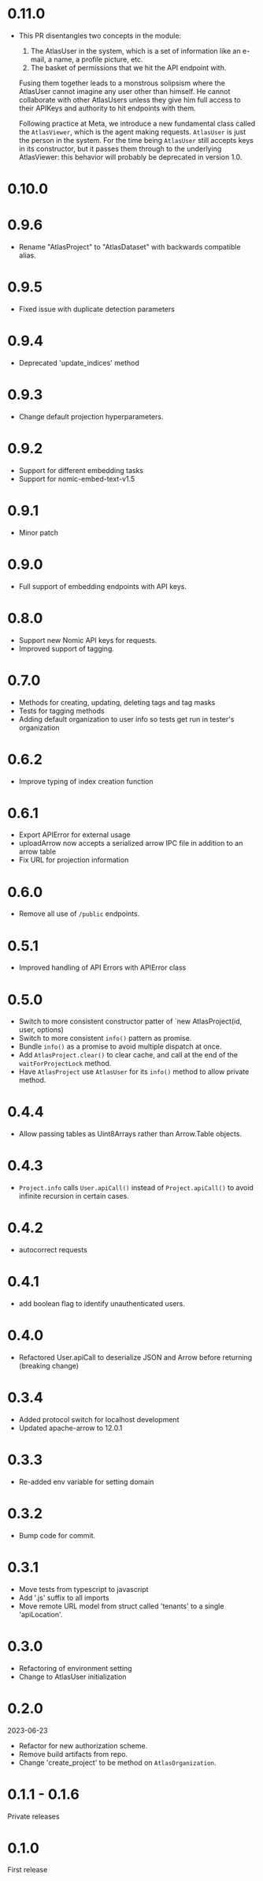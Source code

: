 # 0.11.0

- This PR disentangles two concepts in the module:

  1. The AtlasUser in the system, which is a set of information like an e-mail, a name, a profile picture, etc.
  2. The basket of permissions that we hit the API endpoint with.

  Fusing them together leads to a monstrous solipsism where the AtlasUser cannot imagine any user other than himself. He cannot collaborate with other AtlasUsers unless they give him full access to their APIKeys and authority to hit endpoints with them.

  Following practice at Meta, we introduce a new fundamental class called the `AtlasViewer`, which is the agent making requests. `AtlasUser` is just the person in the system. For the time being `AtlasUser` still accepts keys in its constructor, but it passes them through to the underlying AtlasViewer: this behavior will probably be deprecated in version 1.0.

# 0.10.0

# 0.9.6

- Rename "AtlasProject" to "AtlasDataset" with backwards compatible alias.

# 0.9.5

- Fixed issue with duplicate detection parameters

# 0.9.4

- Deprecated 'update_indices' method

# 0.9.3

- Change default projection hyperparameters.

# 0.9.2

- Support for different embedding tasks
- Support for nomic-embed-text-v1.5

# 0.9.1

- Minor patch

# 0.9.0

- Full support of embedding endpoints with API keys.

# 0.8.0

- Support new Nomic API keys for requests.
- Improved support of tagging.

# 0.7.0

- Methods for creating, updating, deleting tags and tag masks
- Tests for tagging methods
- Adding default organization to user info so tests get run in tester's organization

# 0.6.2

- Improve typing of index creation function

# 0.6.1

- Export APIError for external usage
- uploadArrow now accepts a serialized arrow IPC file in addition to an arrow table
- Fix URL for projection information

# 0.6.0

- Remove all use of `/public` endpoints.

# 0.5.1

- Improved handling of API Errors with APIError class

# 0.5.0

- Switch to more consistent constructor patter of `new AtlasProject(id, user, options)
- Switch to more consistent `info()` pattern as promise.
- Bundle `info()` as a promise to avoid multiple dispatch at once.
- Add `AtlasProject.clear()` to clear cache, and call at the end of the `waitForProjectLock` method.
- Have `AtlasProject` use `AtlasUser` for its `info()` method to allow private method.

# 0.4.4

- Allow passing tables as Uint8Arrays rather than Arrow.Table objects.

# 0.4.3

- `Project.info` calls `User.apiCall()` instead of `Project.apiCall()` to avoid infinite recursion in certain cases.

# 0.4.2

- autocorrect requests

# 0.4.1

- add boolean flag to identify unauthenticated users.

# 0.4.0

- Refactored User.apiCall to deserialize JSON and Arrow before returning (breaking change)

# 0.3.4

- Added protocol switch for localhost development
- Updated apache-arrow to 12.0.1

# 0.3.3

- Re-added env variable for setting domain

# 0.3.2

- Bump code for commit.

# 0.3.1

- Move tests from typescript to javascript
- Add '.js' suffix to all imports
- Move remote URL model from struct called 'tenants' to a single 'apiLocation'.

# 0.3.0

- Refactoring of environment setting
- Change to AtlasUser initialization

# 0.2.0

2023-06-23

- Refactor for new authorization scheme.
- Remove build artifacts from repo.
- Change 'create_project' to be method on `AtlasOrganization`.

# 0.1.1 - 0.1.6

Private releases

# 0.1.0

First release
